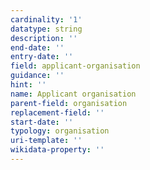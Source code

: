 ```yaml
---
cardinality: '1'
datatype: string
description: ''
end-date: ''
entry-date: ''
field: applicant-organisation
guidance: ''
hint: ''
name: Applicant organisation
parent-field: organisation
replacement-field: ''
start-date: ''
typology: organisation
uri-template: ''
wikidata-property: ''
---
```

